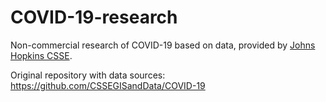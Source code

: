 # COVID-19-research

Non-commercial research of COVID-19 based on data, provided by [Johns Hopkins CSSE](https://systems.jhu.edu/research/public-health/ncov/).

Original repository with data sources: https://github.com/CSSEGISandData/COVID-19




